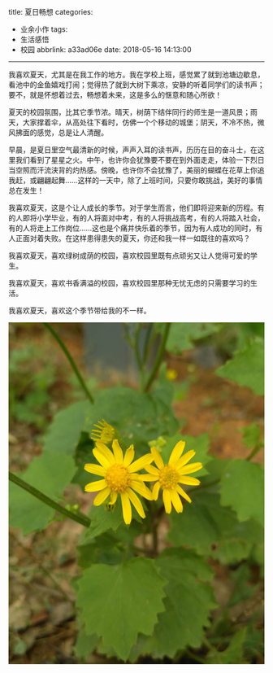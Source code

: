 title: 夏日畅想
categories:
  - 业余小作
tags:
  - 生活感悟
  - 校园
abbrlink: a33ad06e
date: 2018-05-16 14:13:00
---
我喜欢夏天，尤其是在我工作的地方。我在学校上班，感觉累了就到池塘边歇息，看池中的金鱼嬉戏打闹；觉得热了就到大树下乘凉，安静的听着同学们的读书声；要不，就是怀想着过去，畅想着未来，这是多么的惬意和随心所欲！

夏天的校园氛围，比其它季节浓。晴天，树荫下结伴同行的师生是一道风景；雨天，大家撑着伞，从高处往下看时，仿佛一个个移动的城堡；阴天，不冷不热，微风拂面的感觉，总是让人清醒。

早晨，是夏日里空气最清新的时候，声声入耳的读书声，历历在目的奋斗士，在这里我们看到了星星之火。中午，也许你会犹豫要不要在到外面走走，体验一下烈日当空照而汗流浃背的灼热感。傍晚，也许你不会犹豫了，美丽的蝴蝶在花草上你追我赶，或翩翩起舞……这样的一天中，除了上班时间，只要你敢挑战，美好的事情总在发生！

我喜欢夏天，这是个让人成长的季节。对于学生而言，他们即将迎来新的历程。有的人即将小学毕业，有的人将面对中考，有的人将挑战高考，有的人将踏入社会，有的人将走上工作岗位……这也是个痛并快乐着的季节，因为有人成功的同时，有人正面对着失败。在这样患得患失的夏天，你还和我一样一如既往的喜欢吗？

我喜欢夏天，喜欢绿树成荫的校园，喜欢校园里既有点顽劣又让人觉得可爱的学生。

我喜欢夏天，喜欢书香满溢的校园，喜欢校园里那种无忧无虑的只需要学习的生活。

我喜欢夏天，喜欢这个季节带给我的不一样。

![](https://raw.githubusercontent.com/dinphy/website_pic/master/photos/20180516135537.jpg)